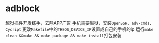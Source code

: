 # adblock
越狱插件开发练手，去除APP广告
手机需要越狱，安装`OpenSSH`、`adv-cmds`、`Cycript`
更改`Makefile`中的`THEOS_DEVICE_IP`设置成自己的手机的ip
运行`make clean &&make && make package && make install`打包安装
